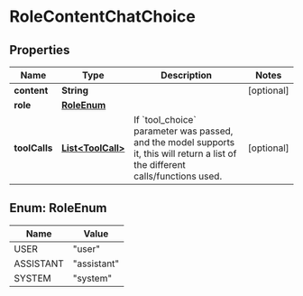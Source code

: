 

# RoleContentChatChoice


## Properties

| Name | Type | Description | Notes |
|------------ | ------------- | ------------- | -------------|
|**content** | **String** |  |  [optional] |
|**role** | [**RoleEnum**](#RoleEnum) |  |  |
|**toolCalls** | [**List&lt;ToolCall&gt;**](ToolCall.md) | If &#x60;tool_choice&#x60; parameter was passed, and the model supports it, this will return a list of the different calls/functions used. |  [optional] |



## Enum: RoleEnum

| Name | Value |
|---- | -----|
| USER | &quot;user&quot; |
| ASSISTANT | &quot;assistant&quot; |
| SYSTEM | &quot;system&quot; |



